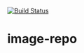 [![Build Status](https://app.travis-ci.com/nezlobnaya/image-repo.svg?branch=main)](https://app.travis-ci.com/nezlobnaya/image-repo)

# image-repo
